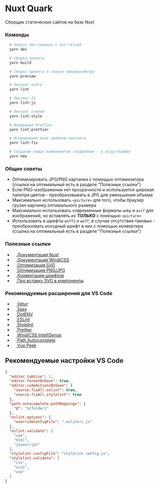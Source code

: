 # Nuxt Quark
Сборщик статических сайтов на базе Nuxt

[//]: <> (Добавить cli для преобразования картинок в webp и avif)
[//]: <> (Добавить cli для резайза картинок под разные разрешения)
[//]: <> (Добавить cli для генерации шрифтов в нужные форматы)

### Команды
``` bash
  # Запуск dev-сервера c hot-reload
  yarn dev

  # Сборка проекта
  yarn build

  # Сборка проекта и запуск предпросмотра
  yarn preview

  # Линтинг всего
  yarn lint

  # Линтинг JS
  yarn lint:js

  # Линтинг стилей
  yarn lint:style

  # Валидация Prettier
  yarn lint:prettier

  # Исправление всех проблем линтинга
  yarn lint:fix

  # Создание новых компонентов (подробнее - в plop/readme)
  yarn new
```

### Общие советы
- Оптимизировать JPG/PNG картинки с помощью оптимизатора (ссылка на оптимальный есть в разделе "Полезные ссылки")
- Если PNG-изображении нет прозрачности и используется широкая палитра цветов - преобразовывать в JPG для уменьшения объема
- Максимально использовать `<picture>` для того, чтобы браузер грузил картинку оптимального размера
- Максимально использовать современные форматы `webp` и `avif` для изображений, но вставлять их **ТОЛЬКО** с помощью `<picture>`
- Использовать в шрифты `woff2` и `woff`, в случае отсутствия таковых - преобразовать исходный шрифт в них с помощью конвертера (ссылка на оптимальный есть в разделе "Полезные ссылки")
### Полезные ссылки
- [<img src="http://www.google.com/s2/favicons?domain=https://nuxtjs.org/" width="12" height="12"/> Документация Nuxt](https://nuxtjs.org/)
- [<img src="http://www.google.com/s2/favicons?domain=https://windicss.org/" width="12" height="12"/> Документация WindiCSS](https://windicss.org)
- [<img src="http://www.google.com/s2/favicons?domain=https://jakearchibald.github.io/svgomg/" width="12" height="12"/> Оптимизация SVG](https://jakearchibald.github.io/svgomg/)
- [<img src="http://www.google.com/s2/favicons?domain=https://imagecompressor.com/" width="12" height="12"/> Оптимизация PNG/JPG](https://imagecompressor.com/)
- [<img src="http://www.google.com/s2/favicons?domain=https://onlinefontconverter.com/" width="12" height="12"/> Конвертация шрифтов](https://onlinefontconverter.com/)
- [<img src="http://www.google.com/s2/favicons?domain=https://github.com" width="12" height="12"/> Про вставку SVG в компоненты](https://github.com/nuxt-community/svg-module)

### Рекомендуемые расширения для VS Code
- [<img src="http://www.google.com/s2/favicons?domain=https://vuejs.org/" width="12" height="12"/> Vetur](https://marketplace.visualstudio.com/items?itemName=octref.vetur)
- [<img src="http://www.google.com/s2/favicons?domain=https://sass-lang.com/" width="12" height="12"/> Sass](https://marketplace.visualstudio.com/items?itemName=Syler.sass-indented)
- [<img src="https://mikestead.gallerycdn.vsassets.io/extensions/mikestead/dotenv/1.0.1/1519894859412/Microsoft.VisualStudio.Services.Icons.Default" width="12" height="12"/> DotENV](https://marketplace.visualstudio.com/items?itemName=mikestead.dotenv)
- [<img src="http://www.google.com/s2/favicons?domain=https://eslint.org/" width="12" height="12"/> ESLint](https://marketplace.visualstudio.com/items?itemName=dbaeumer.vscode-eslint)
- [<img src="http://www.google.com/s2/favicons?domain=https://stylelint.io/" width="12" height="12"/> Stylelint](https://marketplace.visualstudio.com/items?itemName=stylelint.vscode-stylelint)
- [<img src="http://www.google.com/s2/favicons?domain=https://prettier.io/" width="12" height="12"/> Prettier](https://marketplace.visualstudio.com/items?itemName=esbenp.prettier-vscode)
- [<img src="http://www.google.com/s2/favicons?domain=https://windicss.org" width="12" height="12"/> WindiCSS IntelliSense](https://marketplace.visualstudio.com/items?itemName=voorjaar.windicss-intellisense)
- [<img src="http://www.google.com/s2/favicons?domain=https://code.visualstudio.com/" width="12" height="12"/> Path Autocomplete](https://marketplace.visualstudio.com/items?itemName=ionutvmi.path-autocomplete)
- [<img src="http://www.google.com/s2/favicons?domain=https://code.visualstudio.com/" width="12" height="12"/> Vue Peek](https://marketplace.visualstudio.com/items?itemName=dariofuzinato.vue-peek)

## Рекомендуемые настройки VS Code
```json
{
  "editor.tabSize": 2,
  "editor.formatOnSave": true,
  "editor.codeActionsOnSave": {
    "source.fixAll.eslint": true,
    "source.fixAll.stylelint": true
  },
  "path-autocomplete.pathMappings": {
    "@": "${folder}"
  },
  "eslint.options": {
    "overrideConfigFile": ".eslintrc.js"
  },
  "eslint.validate": [
    "vue",
    "html",
    "javascript"
  ],
  "stylelint.configFile": "stylelint.config.js",
  "stylelint.validate": [
    "css",
    "scss",
    "vue"
  ]
}
```
